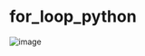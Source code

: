 # for_loop_python
![image](https://user-images.githubusercontent.com/114800813/217442356-9b9707bf-4747-46fd-8cf2-dafa7829a42d.png)
